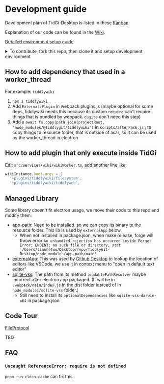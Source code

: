 # Development guide

Development plan of TidGi-Desktop is listed in these [Kanban](https://github.com/tiddly-gittly/TidGi-Desktop/projects).

Explanation of our code can be found in the [Wiki](https://github.com/tiddly-gittly/TidGi-Desktop/wiki).

[Detailed environment setup guide](./environment)

<details>

<summary>To contribute, fork this repo, then clone it and setup development environment</summary>

```shell
# First, clone the project:
git clone https://github.com/YOUR_ACCOUNT/TidGi-Desktop.git
cd TidGi-Desktop
# Or maybe you are just using Github Desktop
# or GitKraken to clone this repo,
# and open it in your favorite code editor and terminal app

# switch to the nodejs version same as electron used version, other wise you may get

# Error: The module '/Users/linonetwo/Desktop/repo/TidGi-Desktop/node_modules/opencv4nodejs-prebuilt/build/Release/opencv4nodejs.node'

# was compiled against a different Node.js version using

# NODE_MODULE_VERSION 88. This version of Node.js requires

# NODE_MODULE_VERSION 93. Please try re-compiling or re-installing

# the module (for instance, using `npm rebuild` or `npm install`).

# See https://github.com/justadudewhohacks/opencv4nodejs/issues/401#issuecomment-463434713 if you still have problem rebuild opencv for @nut-tree/nut-js

nvm use

# install the dependencies

npm i

# Run development mode

# You can see webpack error messages in http://localhost:9000/

npm start

# Build for production

npm run package
```

### Publish

Add a tag like `vx.x.x` to a commit, and push it to the origin, Github will start building App for all three platforms.

After Github Action completed, you can open Releases to see the Draft release created by Github, add some comment and publish it.

</details>

## How to add dependency that used in a worker_thread

For example: `tiddlywiki`

1. `npm i tiddlywiki`
1. Add `ExternalsPlugin` in webpack.plugins.js (maybe optional for some deps, tiddlywiki needs this because its custom `require` can't require things that is bundled by webpack. `dugite` don't need this step)
1. Add a `await fs.copy(path.join(projectRoot, 'node_modules/@tiddlygit/tiddlywiki')` in `scripts/afterPack.js` , to copy things to resource folder, that is outside of asar, so it can be used by the worker_thread in electron

## How to add plugin that only execute inside TidGi

Edit `src/services/wiki/wikiWorker.ts`, add another line like:

```ts
wikiInstance.boot.argv = [
  '+plugins/tiddlywiki/filesystem',
  '+plugins/tiddlywiki/tiddlyweb',
```

## Managed Library

Some library doesn't fit electron usage, we move their code to this repo and modify them:

- [app-path](https://github.com/sindresorhus/app-path): Need to be installed, so we can copy its binary to the resource folder. This lib is used by `externalApp` below.
  - When not installed in package.json, when make release, forge will throw error `An unhandled rejection has occurred inside Forge: Error: ENOENT: no such file or directory, stat '/Users/linonetwo/Desktop/repo/TiddlyGit-Desktop/node_modules/app-path/main'`
- [externalApp](https://github.com/desktop/desktop/blob/742b4c44c39d64d01048f1e85364d395432e3413/app/src/lib/editors/lookup.ts): This was used by [Github Desktop](https://github.com/desktop/desktop) to lookup the location of editors like VSCode, we use it in context menu to "open in default text editor"
- [sqlite-vss](https://github.com/asg017/sqlite-vss): The path from its method `loadablePathResolver` maybe incorrect after electron app packaged. (It will be in `.webpack/main/index.js` in the dist folder instead of in `node_modules/sqlite-vss` folder.)
  - Still need to install its `optionalDependencies` like `sqlite-vss-darwin-x64` in package.json

## Code Tour

[FileProtocol](./features/FileProtocol.md)

TBD

## FAQ

### `Uncaught ReferenceError: require is not defined`

`pnpm run clean:cache` can fix this.
